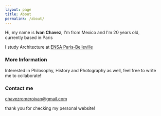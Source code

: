 ```yaml
---
layout: page
title: About
permalink: /about/
---
```


Hi, my name is **Ivan Chavez**, I'm from Mexico and I'm 20 years old, currently based in Paris

I study Architecture at [ENSA Paris-Belleville](https://www.paris-belleville.archi.fr/)



### More Information

Interested in Philosophy, History and Photography as well, feel free to write me to collaborate!

### Contact me

[chavezromeroivan@gmail.com](mailto:chavezromeroivan@gmail.com)

thank you for checking my personal website!
